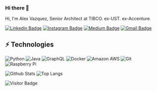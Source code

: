 ### Hi there 👋

Hi, I'm Alex Vazquez, Senior Architect at TIBCO. ex-UST. ex-Accenture. 

[![Linkedin Badge](https://img.shields.io/badge/-alexandrev-blue?style=flat-square&logo=Linkedin&logoColor=white&link=https://www.linkedin.com/in/anirudhemmadi/)](https://www.linkedin.com/in/alexandrev/)
[![Instagram Badge](https://img.shields.io/badge/-kanna6501-purple?style=flat-square&logo=instagram&logoColor=white&link=https://instagram.com/alexandrev/)](https://instagram.com/aleexandrev)
[![Medium Badge](https://img.shields.io/badge/-@alexandrev?style=flat-square&labelColor=000000&logo=Medium&link=https://medium.com/@alexandrev/)](https://medium.com/@alexandrev)
[![Gmail Badge](https://img.shields.io/badge/-alexandre.vazquez@gmail.com-c14438?style=flat-square&logo=Gmail&logoColor=white&link=mailto:alexandre.vazquez@gmail.com)](mailto:kanna6501@gmail.com)

## ⚡ Technologies

![Python](https://img.shields.io/badge/-Python-black?style=flat-square&logo=Python)
![Java](https://img.shields.io/badge/-java-E34A86?style=flat-square&logo=java)
![GraphQL](https://img.shields.io/badge/-GraphQL-E10098?style=flat-square&logo=graphql)
![Docker](https://img.shields.io/badge/-Docker-black?style=flat-square&logo=docker)
![Amazon AWS](https://img.shields.io/badge/Amazon%20AWS-232F3E?style=flat-square&logo=amazon-aws)
![Git](https://img.shields.io/badge/-Git-black?style=flat-square&logo=git)
![Raspberry Pi](https://img.shields.io/badge/-Raspberry%20Pi-C51A4A?style=flat-square&logo=Raspberry-Pi)

![Github Stats](https://github-readme-stats.vercel.app/api?username=alexandrev&count_private=true&show_icons=true&include_all_commits=true)
![Top Langs](https://github-readme-stats.vercel.app/api/top-langs/?username=alexandrev&hide=TeX&layout=compact)

![Visitor Badge](https://visitor-badge.laobi.icu/badge?page_id=alexandrev)
